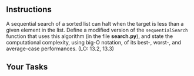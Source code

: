 ## Instructions

A sequential search of a sorted list can halt when the target is less than a given element in the list. Define a
modified version of the `sequentialSearch` function that uses this algorithm (in the file **search.py**), and state the computational complexity, using big-O notation, of its best-, worst-, and average-case performances.
(LO: 13.2, 13.3)

## Your Tasks
